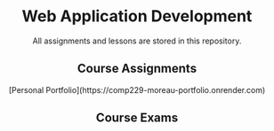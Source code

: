 <div align="center">

  <h1>Web Application Development</h1>
  <p>All assignments and lessons are stored in this repository.</p>

  <h2>Course Assignments</h2>
  [Personal Portfolio](https://comp229-moreau-portfolio.onrender.com)

  <h2>Course Exams</h2>

</div>
